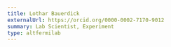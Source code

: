 ```yaml
---
title: Lothar Bauerdick
externalUrl: https://orcid.org/0000-0002-7170-9012
summary: Lab Scientist, Experiment
type: altfermilab
---
```

